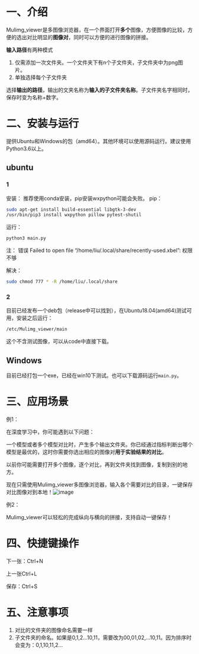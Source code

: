 # 一、介绍

Mulimg_viewer是多图像浏览器，在一个界面打开**多个**图像，方便图像的比较，方便的选出对比明显的**图像对**，同时可以方便的进行图像的拼接。

**输入路径**有两种模式
1. 仅需添加一次文件夹。一个文件夹下有n个子文件夹，子文件夹中为png图片。
2. 单独选择每个子文件夹

选择**输出的路径**，输出的文夹名称为**输入的子文件夹名称**。子文件夹名字相同时，保存时变为名称+数字。

# 二、安装与运行
提供Ubuntu和Windows的包（amd64）。其他环境可以使用源码运行。建议使用Python3.6以上。
## ubuntu
### 1
安装：
推荐使用conda安装，pip安装wxpython可能会失败。
pip：
```bash
sudo apt-get install build-essential libgtk-3-dev
/usr/bin/pip3 install wxpython pillow pytest-shutil
```
运行：
```python
python3 main.py
```
注：
错误 Failed to open file “/home/liu/.local/share/recently-used.xbel”: 权限不够

解决：
```bash
sudo chmod 777 * -R /home/liu/.local/share
```
### 2
目前已经发布一个deb包（release中可以找到），在Ubuntu18.04(amd64)测试可用，安装之后运行：
```bash
/etc/Mulimg_viewer/main
```
这个不含测试图像，可以从code中直接下载。
## Windows
目前已经打包一个exe，已经在win10下测试。也可以下载源码运行`main.py`。
# 三、应用场景
例1：

在深度学习中，你可能遇到以下问题：

一个模型或者多个模型对比时，产生多个输出文件夹。你已经通过指标判断出哪个模型是最优的，这时你需要你选出相应的图像对**用于实验结果的对比**。

以前你可能需要打开多个图像，逐个对比，再到文件夹找到图像，复制到别的地方。

现在只需使用Mulimg_viewer多图像浏览器，输入各个需要对比的目录，一键保存对比图像对到本地！![image](https://github.com/nachifur/Mulimg_viewer/blob/master/img/f0.png)


例2：

Mulimg_viewer可以轻松的完成纵向与横向的拼接，支持自动一键保存！
# 四、快捷键操作

下一张：Ctrl+N

上一张Ctrl+L

保存：Ctrl+S

# 五、注意事项

1. 对比的文件夹的图像命名需要一样
2. 子文件夹的命名。如果是0,1,2...10,11，需要改为00,01,02,...10,11。因为排序时会变为：0,1,10,11,2...

